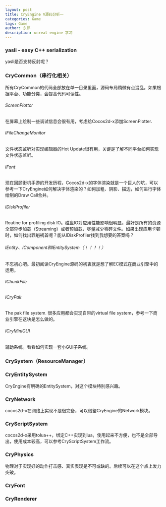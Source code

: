 ```yaml
---
layout: post
title: CryEngine V源码分析一
categories: Game
tags: Game
author: 东邪
description: unreal engine 学习
---
```


### yasli - easy C++ serialization

yasli是否支持反射呢？

### CryCommon（串行化相关）

所有CryCommon的代码全部放在单一目录里面，源码布局稍微有点混乱。如果根据平台、功能分类，会提高代码可读性。

###### ScreenPlottor

在屏幕上绘制一些调试信息会很有用，考虑给Cocos2d-x添加ScreenPlotter.

###### IFileChangeMonitor

文件状态监听对实现编辑器的Hot Update很有用，关键是了解不同平台如何实现文件状态监听。

###### IFont

现在回顾街机手游的开发历程，Cocos2d-x的字体渲染就是一个巨人的坑，可以参考一下CryEngine如何解决字体渲染的？如何加粗、阴影、描边，如何进行字体绘制的Draw Call合并。

###### IDiskProfiler

Routine for profiling disk IO。磁盘IO对应用性能影响很明显，最好是所有的资源全部异步加载（Streaming）或者预加载，尽量减少零碎文件。如果出现应用卡顿时，如何找出罪魁祸首呢？能从IDiskProfiler找到我想要的答案吗？

###### IEntity、IComponent和IEntitySystem（！！！！）

不忘初心吧。最初阅读CryEngine源码的初衷就是想了解EC模式在商业引擎中的运用。

###### IChunkFile

###### ICryPak

The pak file system.
很多应用都会实现自带的virtual file system，参考一下商业引擎在这块是怎么做的。

###### ICryMiniGUI

辅助系统。看看如何实现一套小GUI子系统。

### CrySystem（ResourceManager）

### CryEntitySystem

CryEngine有明确的EntitySystem，对这个模块特别感兴趣。

### CryNetwork

cocos2d-x在网络上实现不是很完备，可以借鉴CryEngine的Network模块。

### CryScriptSystem

cocos2d-x采用tolua++，绑定C++实现到lua，使用起来不方便，也不是全部导出，使用成本较高，可以参考CryScriptSystem工作流。

### CryPhysics

物理对于实现好的动作打击感、真实表现是不可或缺的。后续可以在这个点上发力突破。

### CryFont

### CryRenderer